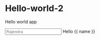 # Hello-world-2
Hello world app

<!DOCTYPE html>
<html ng-app>
<head>
<title>Simple App</title>
<script
src="https://ajax.googleapis.com/ajax/libs/angularjs/1.2.6/angular.js">
</script>
</head>
<body>
<input ng-model="name" type="text" placeholder="Rajendra">
<hi> Hello {{ name }} </hi>
</body>
</html>

